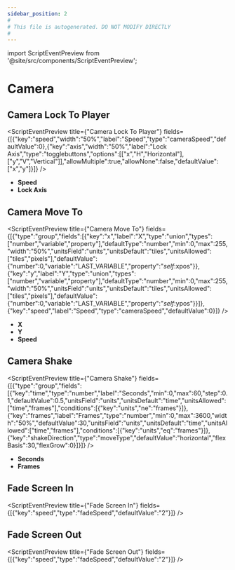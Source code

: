 ```yaml
---
sidebar_position: 2
#
# This file is autogenerated. DO NOT MODIFY DIRECTLY
#
---
```


import ScriptEventPreview from '@site/src/components/ScriptEventPreview';

# Camera

## Camera Lock To Player
<ScriptEventPreview title={"Camera Lock To Player"} fields={[{"key":"speed","width":"50%","label":"Speed","type":"cameraSpeed","defaultValue":0},{"key":"axis","width":"50%","label":"Lock Axis","type":"togglebuttons","options":[["x","H","Horizontal"],["y","V","Vertical"]],"allowMultiple":true,"allowNone":false,"defaultValue":["x","y"]}]} />

- **Speed**  
- **Lock Axis**  

## Camera Move To
<ScriptEventPreview title={"Camera Move To"} fields={[{"type":"group","fields":[{"key":"x","label":"X","type":"union","types":["number","variable","property"],"defaultType":"number","min":0,"max":255,"width":"50%","unitsField":"units","unitsDefault":"tiles","unitsAllowed":["tiles","pixels"],"defaultValue":{"number":0,"variable":"LAST_VARIABLE","property":"$self$:xpos"}},{"key":"y","label":"Y","type":"union","types":["number","variable","property"],"defaultType":"number","min":0,"max":255,"width":"50%","unitsField":"units","unitsDefault":"tiles","unitsAllowed":["tiles","pixels"],"defaultValue":{"number":0,"variable":"LAST_VARIABLE","property":"$self$:ypos"}}]},{"key":"speed","label":"Speed","type":"cameraSpeed","defaultValue":0}]} />

- **X**  
- **Y**  
- **Speed**  

## Camera Shake
<ScriptEventPreview title={"Camera Shake"} fields={[{"type":"group","fields":[{"key":"time","type":"number","label":"Seconds","min":0,"max":60,"step":0.1,"defaultValue":0.5,"unitsField":"units","unitsDefault":"time","unitsAllowed":["time","frames"],"conditions":[{"key":"units","ne":"frames"}]},{"key":"frames","label":"Frames","type":"number","min":0,"max":3600,"width":"50%","defaultValue":30,"unitsField":"units","unitsDefault":"time","unitsAllowed":["time","frames"],"conditions":[{"key":"units","eq":"frames"}]},{"key":"shakeDirection","type":"moveType","defaultValue":"horizontal","flexBasis":30,"flexGrow":0}]}]} />

- **Seconds**  
- **Frames**  

## Fade Screen In
<ScriptEventPreview title={"Fade Screen In"} fields={[{"key":"speed","type":"fadeSpeed","defaultValue":"2"}]} />


## Fade Screen Out
<ScriptEventPreview title={"Fade Screen Out"} fields={[{"key":"speed","type":"fadeSpeed","defaultValue":"2"}]} />


